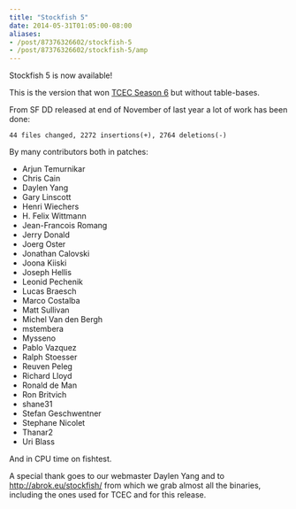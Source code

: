 ```yaml
---
title: "Stockfish 5"
date: 2014-05-31T01:05:00-08:00
aliases:
- /post/87376326602/stockfish-5
- /post/87376326602/stockfish-5/amp
---
```


Stockfish 5 is now available!

This is the version that won [TCEC Season
6](http://tcec.chessdom.com/archive.php) but without table-bases.

From SF DD released at end of November of last year a lot of work has
been done:

`44 files changed, 2272 insertions(+), 2764 deletions(-)`

By many contributors both in patches:

-   Arjun Temurnikar
-   Chris Cain
-   Daylen Yang
-   Gary Linscott
-   Henri Wiechers
-   H. Felix Wittmann
-   Jean-Francois Romang
-   Jerry Donald
-   Joerg Oster
-   Jonathan Calovski
-   Joona Kiiski
-   Joseph Hellis
-   Leonid Pechenik
-   Lucas Braesch
-   Marco Costalba
-   Matt Sullivan
-   Michel Van den Bergh
-   mstembera
-   Mysseno
-   Pablo Vazquez
-   Ralph Stoesser
-   Reuven Peleg
-   Richard Lloyd
-   Ronald de Man
-   Ron Britvich
-   shane31
-   Stefan Geschwentner
-   Stephane Nicolet
-   Thanar2
-   Uri Blass

And in CPU time on fishtest.

A special thank goes to our webmaster Daylen Yang and to
<http://abrok.eu/stockfish/> from which we grab almost all the binaries,
including the ones used for TCEC and for this release.
